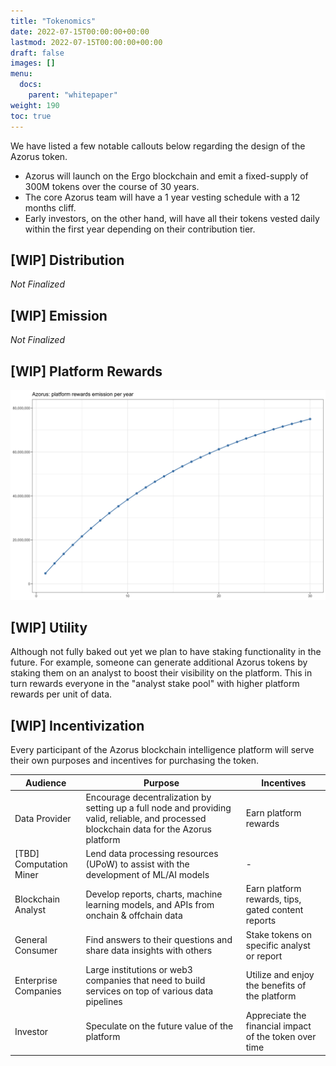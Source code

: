```yaml
---
title: "Tokenomics"
date: 2022-07-15T00:00:00+00:00
lastmod: 2022-07-15T00:00:00+00:00
draft: false
images: []
menu:
  docs:
    parent: "whitepaper"
weight: 190
toc: true
---
```


We have listed a few notable callouts below regarding the design of the Azorus token.

* Azorus will launch on the Ergo blockchain and emit a fixed-supply of 300M tokens over the course of 30 years. 
* The core Azorus team will have a 1 year vesting schedule with a 12 months cliff.
* Early investors, on the other hand, will have all their tokens vested daily within the first year depending on their contribution tier.

## [WIP] Distribution

*Not Finalized*

## [WIP] Emission

*Not Finalized*

## [WIP] Platform Rewards

![](https://github.com/gsblabsio/azorus/blob/main/static/rewards.png?raw=true)

## [WIP] Utility

Although not fully baked out yet we plan to have staking functionality in the future. For example, someone can generate additional Azorus tokens by staking them on an analyst to boost their visibility on the platform. This in turn rewards everyone in the "analyst stake pool" with higher platform rewards per unit of data. 

## [WIP] Incentivization 

Every participant of the Azorus blockchain intelligence platform will serve their own purposes and incentives for purchasing the token.

| Audience | Purpose | Incentives | 
| --- | --- | --- | 
| Data Provider | Encourage decentralization by setting up a full node and providing valid, reliable, and processed blockchain data for the Azorus platform  | Earn platform rewards | 
| [TBD] Computation Miner | Lend data processing resources (UPoW) to assist with the development of ML/AI models | - | 
| Blockchain Analyst | Develop reports, charts, machine learning models, and APIs from onchain & offchain data | Earn platform rewards, tips, gated content reports | 
| General Consumer | Find answers to their questions and share data insights with others | Stake tokens on specific analyst or report |
| Enterprise Companies | Large institutions or web3 companies that need to build services on top of various data pipelines | Utilize and enjoy the benefits of the platform | 
| Investor | Speculate on the future value of the platform | Appreciate the financial impact of the token over time |


<br>
<br>
<br>

